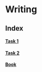 # Writing
## Index

#### [Task 1](W/T1/T1.md)
#### [Task 2](W/T2/T2.md)
#### [Book](W/PDF/Writing.pdf)
